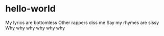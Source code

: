 # hello-world
My lyrics are bottomless
Other rappers diss me
Say my rhymes are sissy
Why why why why why why
